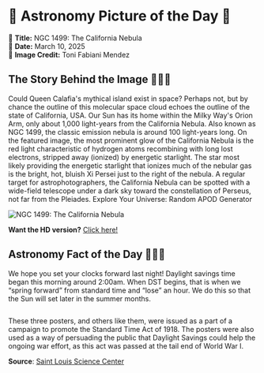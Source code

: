 # 🌌 Astronomy Picture of the Day 🌌
🔭 **Title:** NGC 1499: The California Nebula  
📅 **Date:** March 10, 2025  
📸 **Image Credit:** 
Toni Fabiani Mendez
  

## The Story Behind the Image 🧑‍🚀🔭
Could Queen Calafia's mythical island exist in space? Perhaps not, but by chance the outline of this molecular space cloud echoes the outline of the state of California, USA. Our Sun has its home within the Milky Way's Orion Arm, only about 1,000 light-years from the California Nebula. Also known as NGC 1499, the classic emission nebula is around 100 light-years long. On the featured image, the most prominent glow of the California Nebula is the red light characteristic of hydrogen atoms recombining with long lost electrons, stripped away (ionized) by energetic starlight. The star most likely providing the energetic starlight that ionizes much of the nebular gas is the bright, hot, bluish Xi Persei just to the right of the nebula.  A regular target for astrophotographers, the California Nebula can be spotted with a wide-field telescope under a dark sky toward the constellation of Perseus, not far from the Pleiades.   Explore Your Universe: Random APOD Generator

![NGC 1499: The California Nebula](https://apod.nasa.gov/apod/image/2503/California_Mendez_960.jpg)

**Want the HD version?** [Click here!](https://apod.nasa.gov/apod/image/2503/California_Mendez_2604.jpg)

## Astronomy Fact of the Day 👩‍🚀🚀
<p>We hope you set your clocks forward last night! Daylight savings time began this morning around 2:00am. When DST begins, that is when we “spring forward” from standard time and “lose” an hour. We do this so that the Sun will set later in the summer months.</p>
<p><img src="https://www.slsc.org/wp-content/uploads/2025/03/mar-9.jpg" alt=""/></p>
<p>These three posters, and others like them, were issued as a part of a campaign to promote the Standard Time Act of 1918. The posters were also used as a way of persuading the public that Daylight Savings could help the ongoing war effort, as this act was passed at the tail end of World War I.</p>

**Source**: [Saint Louis Science Center](https://www.slsc.org/astronomy-fact-of-the-day-march-9-2025/)
